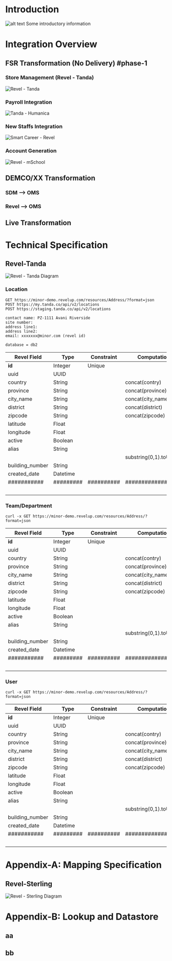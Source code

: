 # Introduction

![alt text][solution_overview]
Some introductory information

# Integration Overview
## FSR Transformation (No Delivery) #phase-1
### Store Management (Revel - Tanda)
![Revel - Tanda][revel_tanda_component_integration]

### Payroll Integration
![Tanda - Humanica][tanda_humanica_component_integration]

### New Staffs Integration
![Smart Career - Revel][smartcareer_revel_component_integration]

### Account Generation
![Revel - mSchool][revel_mschool_component_integration]


## DEMCO/XX Transformation
### SDM --> OMS
### Revel --> OMS
## Live Transformation

# Technical Specification
## Revel-Tanda
![Revel - Tanda Diagram][revel_tanda_wiring_diagram]

### Location
```
GET https://minor-demo.revelup.com/resources/Address/?format=json
POST https://my.tanda.co/api/v2/locations
POST https://staging.tanda.co/api/v2/locations
```

```
contact name: PZ-1111 Avani Riverside
site number: 
address line1:
address line2: 
email: xxxxxxx@minor.com (revel id)
```

```
database = db2
```

| Revel Field | Type      | Constraint | Computation Logic | Tanda Field | Type      | Constraint |
| ----------- | --------- | ---------- | ----------------- | ----------- | --------- | ---------- |
| **id**      | Integer   | Unique     |                   |             |           |            |
| uuid        | UUID      |            |                   |             |           |            |
| country     | String    |            | concat(contry)    | address     | String    |            |
| province    | String    |            | concat(province)  |             |           |            |
| city_name   | String    |            | concat(city_name) |             |           |            |
| district    | String    |            | concat(district)  |             |           |            |
| zipcode     | String    |            | concat(zipcode)   |             |           |            |
| latitude    | Float     |            |                   | latitude    | Float     |            |
| longitude   | Float     |            |                   | longitude   | Float     |            |
| active      | Boolean   |            |                   |             |           |            |
| alias       | String    |            |                   | name        | String    |            |
|             |           |            | substring(0,1).toUpperCase() | short_name  |           |            |
| building_number | String    |            |                   |             |           |            |
| created_date    | Datetime  |            |                   |             |           |            |
| ########### | ######### | ########## | ################# | ########### | ######### | ########## |
|             |           |            |                   | specific_holiday_dates    | DateRange     | Ignore        |


### Team/Department
```
curl -x GET https://minor-demo.revelup.com/resources/Address/?format=json

```
| Revel Field | Type      | Constraint | Computation Logic | Tanda Field | Type      | Constraint |
| ----------- | --------- | ---------- | ----------------- | ----------- | --------- | ---------- |
| **id**      | Integer   | Unique     |                   |             |           |            |
| uuid        | UUID      |            |                   |             |           |            |
| country     | String    |            | concat(contry)    | address     | String    |            |
| province    | String    |            | concat(province)  |             |           |            |
| city_name   | String    |            | concat(city_name) |             |           |            |
| district    | String    |            | concat(district)  |             |           |            |
| zipcode     | String    |            | concat(zipcode)   |             |           |            |
| latitude    | Float     |            |                   | latitude    | Float     |            |
| longitude   | Float     |            |                   | longitude   | Float     |            |
| active      | Boolean   |            |                   |             |           |            |
| alias       | String    |            |                   | name        | String    |            |
|             |           |            | substring(0,1).toUpperCase() | short_name  |           |            |
| building_number | String    |            |                   |             |           |            |
| created_date    | Datetime  |            |                   |             |           |            |
| ########### | ######### | ########## | ################# | ########### | ######### | ########## |
|             |           |            |                   | specific_holiday_dates    | DateRange     |            |


### User
```
curl -x GET https://minor-demo.revelup.com/resources/Address/?format=json
```
| Revel Field | Type      | Constraint | Computation Logic | Tanda Field | Type      | Constraint |
| ----------- | --------- | ---------- | ----------------- | ----------- | --------- | ---------- |
| **id**      | Integer   | Unique     |                   |             |           |            |
| uuid        | UUID      |            |                   |             |           |            |
| country     | String    |            | concat(contry)    | address     | String    |            |
| province    | String    |            | concat(province)  |             |           |            |
| city_name   | String    |            | concat(city_name) |             |           |            |
| district    | String    |            | concat(district)  |             |           |            |
| zipcode     | String    |            | concat(zipcode)   |             |           |            |
| latitude    | Float     |            |                   | latitude    | Float     |            |
| longitude   | Float     |            |                   | longitude   | Float     |            |
| active      | Boolean   |            |                   |             |           |            |
| alias       | String    |            |                   | name        | String    |            |
|             |           |            | substring(0,1).toUpperCase() | short_name  |           |            |
| building_number | String    |            |                   |             |           |            |
| created_date    | Datetime  |            |                   |             |           |            |
| ########### | ######### | ########## | ################# | ########### | ######### | ########## |
|             |           |            |                   | specific_holiday_dates    | DateRange     |            |



# Appendix-A: Mapping Specification
## Revel-Sterling
![Revel - Sterling Diagram][revel_sterling_mapping]


# Appendix-B: Lookup and Datastore
  ## aa
  ## bb


[solution_overview]: https://www.lucidchart.com/publicSegments/view/e1391c4a-f9fe-4374-a876-0c9352342e06/image.png "Solution Overview"

[revel_tanda_component_integration]: https://www.lucidchart.com/publicSegments/view/6aa90135-4840-4faf-b845-cbce73e8077f/image.png "High Level Integraion of Revel and Tanda"

[tanda_humanica_component_integration]: https://www.lucidchart.com/publicSegments/view/216ddd53-f3c6-4d22-9ec6-c258e7c71ad4/image.png "High Level Integraion of Tanda and Humanica"

[smartcareer_revel_component_integration]: https://www.lucidchart.com/publicSegments/view/68fdfc1b-8c58-49cb-9796-5b2105e3826d/image.png "High Level Integraion of Smart Career and Revel"

[revel_mschool_component_integration]: https://www.lucidchart.com/publicSegments/view/39c4437f-7686-4096-95e5-fab928f8a3b0/image.png "High Level Integraion of Revel and mSchool"

[revel_tanda_wiring_diagram]: https://www.lucidchart.com/publicSegments/view/a4ededd4-8869-4a3c-bb02-f23f99679d1d/image.png "Wiring Diagram - Revel and Tanda"

[revel_sterling_mapping]: https://www.lucidchart.com/publicSegments/view/2bf05a7d-2414-4636-a695-e492e2bb08c8/image.png "Mapping Specification - Revel and Sterling"


